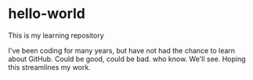 # hello-world

This is my learning repository

I've been coding for many years, but have not had the chance to learn about GitHub. Could be good, could be bad. who know. We'll see. Hoping this streamlines my work.

